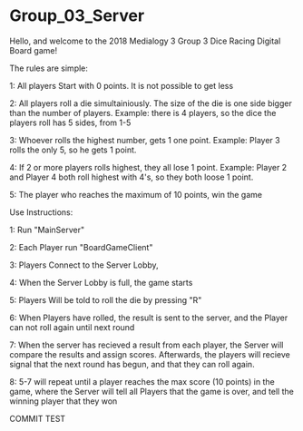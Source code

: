 # Group_03_Server


Hello, and welcome to the 2018 Medialogy 3 Group 3 Dice Racing Digital Board game!

The rules are simple:

1: All players Start with 0 points. It is not possible to get less

2: All players roll a die simultainiously. The size of the die is one side bigger than the number of players.
	Example: there is 4 players, so the dice the players roll has 5 sides, from 1-5
	
3: Whoever rolls the highest number, gets 1 one point.
	Example: Player 3 rolls the only 5, so he gets 1 point.
	
4: If 2 or more players rolls highest, they all lose 1 point.
	Example: Player 2 and Player 4 both roll highest with 4's, so they both loose 1 point.
	
5: The player who reaches the maximum of 10 points, win the game 


Use Instructions:

1: Run "MainServer"

2: Each Player run "BoardGameClient"

3: Players Connect to the Server Lobby,

4: When the Server Lobby is full, the game starts

5: Players Will be told to roll the die by pressing "R"

6: When Players have rolled, the result is sent to the server, and the Player can not roll again until next round

7: When the server has recieved a result from each player, the Server will compare the results and assign scores. Afterwards, the 	players will recieve signal that the next round has begun, and that they can roll again.

8: 5-7 will repeat until a player reaches the max score (10 points) in the game, where the Server will tell all Players that the game is over, and tell the winning player that they won  

COMMIT TEST
